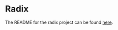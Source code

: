 # Radix

The README for the radix project can be found
[here](https://github.com/mediocregopher/radix/blob/v3/README.md).
